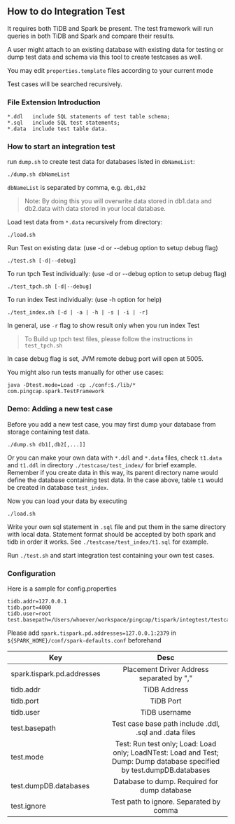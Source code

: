 ## How to do Integration Test

It requires both TiDB and Spark be present. The test framework will run queries in both TiDB and Spark and compare their results.

A user might attach to an existing database with existing data for testing or dump test data and schema via this tool to create testcases as well.

You may edit `properties.template` files according to your current mode

Test cases will be searched recursively. 

### File Extension Introduction

    *.ddl   include SQL statements of test table schema; 
    *.sql   include SQL test statements;
    *.data  include test table data.

### How to start an integration test
run `dump.sh` to create test data for databases listed in `dbNameList`:
```
./dump.sh dbNameList
```
`dbNameList` is separated by comma, e.g. `db1,db2`

> Note: By doing this you will overwrite data stored in db1.data and db2.data with data stored in your local database.

Load test data from `*.data` recursively from directory:
```
./load.sh 
```
Run Test on existing data: (use -d or --debug option to setup debug flag)
```
./test.sh [-d|--debug]
```
To run tpch Test individually: (use -d or --debug option to setup debug flag)
```
./test_tpch.sh [-d|--debug]
```
To run index Test individually: (use -h option for help)
```
./test_index.sh [-d | -a | -h | -s | -i | -r]
```

In general, use `-r` flag to show result only when you run index Test

> To Build up tpch test files, please follow the instructions in `test_tpch.sh`

In case debug flag is set, JVM remote debug port will open at 5005.

You might also run tests manually for other use cases:
```
java -Dtest.mode=Load -cp ./conf:$./lib/* com.pingcap.spark.TestFramework
```

### Demo: Adding a new test case

Before you add a new test case, you may first dump your database from storage containing test data.

```
./dump.sh db1[,db2[,...]]
```

Or you can make your own data with `*.ddl` and `*.data` files, check `t1.data` and `t1.ddl` in directory `./testcase/test_index/` for 
brief example. Remember if you create data in this way, its parent directory name would define the database containing test data. In the 
case above, table `t1` would be created in database `test_index`.

Now you can load your data by executing

```
./load.sh
```

Write your own sql statement in `.sql` file and put them in the same directory with local data. Statement format should be accepted by both spark and tidb in order it works. See `./testcase/test_index/t1.sql` for example.

Run `./test.sh` and start integration test containing your own test cases.


### Configuration
Here is a sample for config.properties
```
tidb.addr=127.0.0.1
tidb.port=4000
tidb.user=root
test.basepath=/Users/whoever/workspace/pingcap/tispark/integtest/testcases
```
Please add `spark.tispark.pd.addresses=127.0.0.1:2379` in `${SPARK_HOME}/conf/spark-defaults.conf` beforehand

| Key                        | Desc                                      |
| -------------------------- |:-----------------------------------------:|
| spark.tispark.pd.addresses | Placement Driver Address separated by "," |
| tidb.addr      | TiDB Address      |
| tidb.port      | TiDB Port      |
| tidb.user      | TiDB username |
| test.basepath | Test case base path include .ddl, .sql and .data files |
| test.mode     | Test: Run test only; Load: Load only; LoadNTest: Load and Test; Dump: Dump database specified by test.dumpDB.databases |
| test.dumpDB.databases  | Database to dump. Required for dump database |
| test.ignore      | Test path to ignore. Separated by comma |

